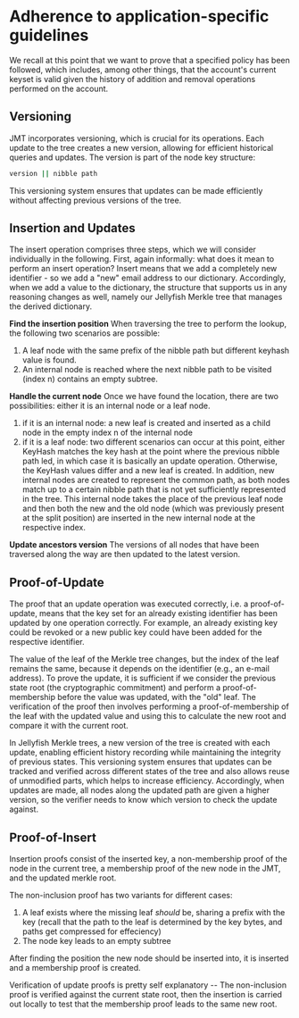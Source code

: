 # Adherence to application-specific guidelines

We recall at this point that we want to prove that a specified policy has been followed, which includes, among other things, that the account's current keyset is valid given the history of addition and removal operations performed on the account.

## Versioning

JMT incorporates versioning, which is crucial for its operations. Each update to the tree creates a new version, allowing for efficient historical queries and updates. The version is part of the node key structure:

```bash
version || nibble path
```

This versioning system ensures that updates can be made efficiently without affecting previous versions of the tree.

## Insertion and Updates

The insert operation comprises three steps, which we will consider individually in the following. First, again informally: what does it mean to perform an insert operation? Insert means that we add a completely new identifier - so we add a "new" email address to our dictionary. Accordingly, when we add a value to the dictionary, the structure that supports us in any reasoning changes as well, namely our Jellyfish Merkle tree that manages the derived dictionary.

**Find the insertion position**
When traversing the tree to perform the lookup, the following two scenarios are possible:

1. A leaf node with the same prefix of the nibble path but different keyhash value is found.
2. An internal node is reached where the next nibble path to be visited (index n) contains an empty subtree.

**Handle the current node**
Once we have found the location, there are two possibilities: either it is an internal node or a leaf node.

1. if it is an internal node: a new leaf is created and inserted as a child node in the empty index n of the internal node
2. if it is a leaf node: two different scenarios can occur at this point, either KeyHash matches the key hash at the point where the previous nibble path led, in which case it is basically an update operation. Otherwise, the KeyHash values differ and a new leaf is created. In addition, new internal nodes are created to represent the common path, as both nodes match up to a certain nibble path that is not yet sufficiently represented in the tree. This internal node takes the place of the previous leaf node and then both the new and the old node (which was previously present at the split position) are inserted in the new internal node at the respective index.

**Update ancestors version**
The versions of all nodes that have been traversed along the way are then updated to the latest version.

## Proof-of-Update

The proof that an update operation was executed correctly, i.e. a proof-of-update, means that the key set for an already existing identifier has been updated by one operation correctly. For example, an already existing key could be revoked or a new public key could have been added for the respective identifier.

The value of the leaf of the Merkle tree changes, but the index of the leaf remains the same, because it depends on the identifier (e.g., an e-mail address).
To prove the update, it is sufficient if we consider the previous state root (the cryptographic commitment) and perform a proof-of-membership before the value was updated, with the "old" leaf. The verification of the proof then involves performing a proof-of-membership of the leaf with the updated value and using this to calculate the new root and compare it with the current root.

In Jellyfish Merkle trees, a new version of the tree is created with each update, enabling efficient history recording while maintaining the integrity of previous states. This versioning system ensures that updates can be tracked and verified across different states of the tree and also allows reuse of unmodified parts, which helps to increase efficiency. Accordingly, when updates are made, all nodes along the updated path are given a higher version, so the verifier needs to know which version to check the update against.

## Proof-of-Insert

Insertion proofs consist of the inserted key, a non-membership proof of the node in the current tree, a membership proof of the new node in the JMT, and the updated merkle root.

The non-inclusion proof has two variants for different cases:

1. A leaf exists where the missing leaf *should* be, sharing a prefix with the key (recall that the path to the leaf is determined by the key bytes, and paths get compressed for effeciency)
2. The node key leads to an empty subtree

After finding the position the new node should be inserted into, it is inserted and a membership proof is created.

Verification of update proofs is pretty self explanatory -- The non-inclusion proof is verified against the current state root, then the insertion is carried out locally to test that the membership proof leads to the same new root.
